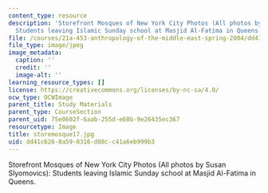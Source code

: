 ```yaml
---
content_type: resource
description: 'Storefront Mosques of New York City Photos (All photos by Susan Slyomovics):
  Students leaving Islamic Sunday school at Masjid Al-Fatima in Queens.'
file: /courses/21a-453-anthropology-of-the-middle-east-spring-2004/dd41c6268a590316d08cc41a6eb999b3_storemosque17.jpg
file_type: image/jpeg
image_metadata:
  caption: ''
  credit: ''
  image-alt: ''
learning_resource_types: []
license: https://creativecommons.org/licenses/by-nc-sa/4.0/
ocw_type: OCWImage
parent_title: Study Materials
parent_type: CourseSection
parent_uid: 75e0602f-6aab-255d-e60b-9e26435ec367
resourcetype: Image
title: storemosque17.jpg
uid: dd41c626-8a59-0316-d08c-c41a6eb999b3
---
```

Storefront Mosques of New York City Photos (All photos by Susan Slyomovics): Students leaving Islamic Sunday school at Masjid Al-Fatima in Queens.